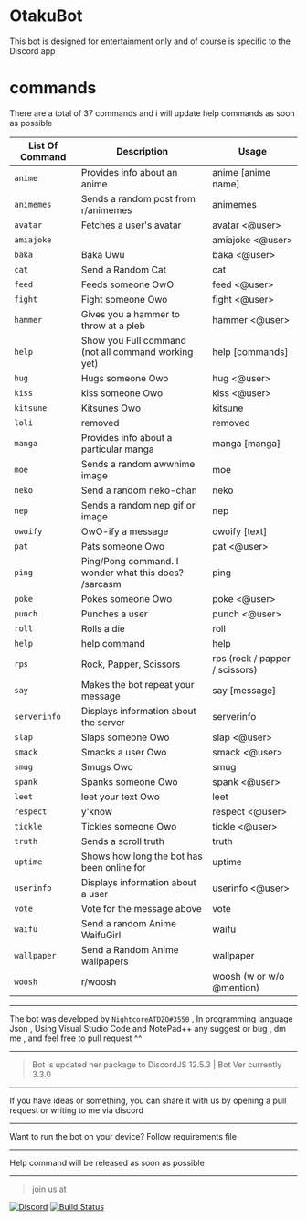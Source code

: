 # OtakuBot
This bot is designed for entertainment only and of course is specific to the Discord app

# commands
There are a total of 37 commands and i will update help commands as soon as possible

|  List Of Command  |                     Description                      |              Usage             |
| ----------------- | ---------------------------------------------------- | ------------------------------ |
| `anime`           | Provides info about an anime                         | anime [anime name]             |
| `animemes`        | Sends a random post from r/animemes                  | animemes                       |
| `avatar`          | Fetches a user\'s avatar                             | avatar <@user>                 |
| `amiajoke`        |                                                      | amiajoke <@user>               |
| `baka`            | Baka Uwu                                             | baka <@user>                   |
| `cat`             | Send a Random Cat                                    | cat                            |
| `feed`            | Feeds someone OwO                                    | feed <@user>                   |
| `fight`           | Fight someone Owo                                    | fight <@user>                  |
| `hammer`          | Gives you a hammer to throw at a pleb                | hammer <@user>                 |
| `help`            | Show you Full command (not all command working yet)  | help [commands]                |
| `hug`             | Hugs someone Owo                                     | hug <@user>                    |
| `kiss`            | kiss someone Owo                                     | kiss <@user>                   |
| `kitsune`         | Kitsunes Owo                                         | kitsune                        |
| `loli`            | removed                                              | removed                        |
| `manga`           | Provides info about a particular manga               | manga [manga]                  |
| `moe`             | Sends a random awwnime image                         | moe                            |
| `neko`            | Send a random neko-chan                              | neko                           |
| `nep`             | Sends a random nep gif or image                      | nep                            |
| `owoify`          | OwO-ify a message                                    | owoify [text]                  |
| `pat`             | Pats someone Owo                                     | pat <@user>                    |
| `ping`            | Ping/Pong command. I wonder what this does? /sarcasm | ping                           |
| `poke`            | Pokes someone Owo                                    | poke <@user>                   |
| `punch`           | Punches a user                                       | punch <@user>                  |
| `roll`            | Rolls a die                                          | roll                           |
| `help`            | help command                                         | help <command>                 |
| `rps`             | Rock, Papper, Scissors                               | rps (rock / papper / scissors) |
| `say`             | Makes the bot repeat your message                    | say [message]                  |
| `serverinfo`      | Displays information about the server                | serverinfo                     |
| `slap`            | Slaps someone Owo                                    | slap <@user>                   |
| `smack`           | Smacks a user Owo                                    | smack <@user>                  |
| `smug`            | Smugs Owo                                            | smug                           |
| `spank`           | Spanks someone Owo                                   | spank <@user>                  |
| `leet`            | leet your text Owo                                   | leet <word>                    |
| `respect`         | y'know                                               | respect <@user>                |
| `tickle`          | Tickles someone Owo                                  | tickle <@user>                 |
| `truth`           | Sends a scroll truth                                 | truth                          |
| `uptime`          | Shows how long the bot has been online for           | uptime                         |
| `userinfo`        | Displays information about a user                    | userinfo <@user>               |
| `vote`            | Vote for the message above                           | vote                           |
| `waifu`           | Send a random Anime WaifuGirl                        | waifu                          |
| `wallpaper`       | Send a Random Anime wallpapers                       | wallpaper                      |
| `woosh`           | r/woosh                                              | woosh (w or w/o @mention)      |

- - - - - - - -
The bot was developed by `NightcoreATDZO#3550` , In programming language Json ,
Using Visual Studio Code and NotePad++
any suggest or bug , dm me , and feel free to pull request ^^
- - - - - - - -
> Bot is updated her package to DiscordJS 12.5.3 | Bot Ver currently 3.3.0
- - - - - - - - 
If you have ideas or something, you can share it with us by opening a pull request or writing to me via discord
- - - - - - - -
Want to run the bot on your device?
Follow requirements file
- - - - - - - -
Help command will be released as soon as possible
- - - - - - - -
> join us at 

[![Discord](https://discordapp.com/api/guilds/352896116812939264/widget.png)](https://discord.gg/vHe5QbkYA5)
[![Build Status](https://travis-ci.com/serin3/OtakuBot.svg?branch=master)](https://travis-ci.com/serin3/OtakuBot)
